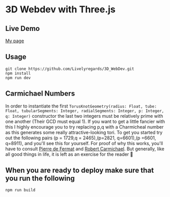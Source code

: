 # 3D Webdev with Three.js


## Live Demo
<a href = "https://drewr.org/" target = "_blank"> My page </a>

## Usage

```
git clone https://github.com/Livelyregards/3D_WebDev.git
npm install
npm run dev
```

## Carmichael Numbers
In order to instantiate the first `TorusKnotGeometry(radius: Float, tube: Float, tubularSegments: Integer, radialSegments: Integer, p: Integer, q: Integer)` constructor the last two integers must be relatively prime with one another (Their GCD must equal 1). If you want to get a little fancier with this I highly encourage you to try replacing p,q with a Charmicheal number as this generates some really attractive-looking tori. To get you started try out the following pairs (p = 1729,q = 2465),(p=2821, q=6601),(p =6601, q=8911), and you'll see this for yourself. For proof of why this works, you'll have to consult <a href = "https://en.wikipedia.org/wiki/Fermat_pseudoprime">Pierre de Fermat</a> and <a href ="https://en.wikipedia.org/wiki/Carmichael_number">Robert Carmichael</a>. But generally, like all good things in life, it is left as an exercise for the reader 🙂

## When you are ready to deploy make sure that you run the following

```
npm run build 

```
